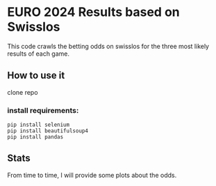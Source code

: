 # EURO 2024 Results based on Swisslos

This code crawls the betting odds on swisslos for the three most likely results of each game.

## How to use it 
clone repo

### install requirements: 
```
pip install selenium
pip install beautifulsoup4
pip install pandas
```


## Stats
From time to time, I will provide some plots about the odds. 
